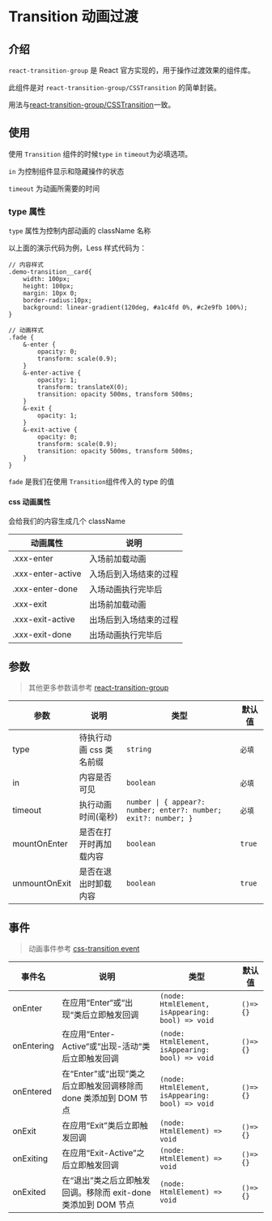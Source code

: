 # Transition 动画过渡

<code hidden src="./demos/demo.tsx" ></code>

## 介绍

`react-transition-group` 是 React 官方实现的，用于操作过渡效果的组件库。

此组件是对 `react-transition-group/CSSTransition` 的简单封装。

用法与[react-transition-group/CSSTransition](https://reactcommunity.org/react-transition-group/css-transition)一致。

## 使用

使用 `Transition` 组件的时候`type` `in` `timeout`为必填选项。

`in` 为控制组件显示和隐藏操作的状态

`timeout` 为动画所需要的时间

<code src="./demos/demo-base.tsx" ></code>

### type 属性

`type` 属性为控制内部动画的 className 名称

以上面的演示代码为例，Less 样式代码为：

```less
// 内容样式
.demo-transition__card{
    width: 100px;
    height: 100px;
    margin: 10px 0;
    border-radius:10px;
    background: linear-gradient(120deg, #a1c4fd 0%, #c2e9fb 100%);
}

// 动画样式
.fade {
    &-enter {
        opacity: 0;
        transform: scale(0.9);
    }
    &-enter-active {
        opacity: 1;
        transform: translateX(0);
        transition: opacity 500ms, transform 500ms;
    }
    &-exit {
        opacity: 1;
    }
    &-exit-active {
        opacity: 0;
        transform: scale(0.9);
        transition: opacity 500ms, transform 500ms;
    }
}
```

`fade` 是我们在使用 `Transition`组件传入的 type 的值

#### css 动画属性

会给我们的内容生成几个 className

| 动画属性          | 说明                   |
| ----------------- | ---------------------- |
| .xxx-enter        | 入场前加载动画         |
| .xxx-enter-active | 入场后到入场结束的过程 |
| .xxx-enter-done   | 入场动画执行完毕后     |
| .xxx-exit         | 出场前加载动画         |
| .xxx-exit-active  | 出场后到入场结束的过程 |
| .xxx-exit-done    | 出场动画执行完毕后     |

## 参数

> 其他更多参数请参考 [react-transition-group](https://reactcommunity.org/react-transition-group/transition)

| 参数          | 说明                    | 类型                                                            | 默认值 |
| ------------- | ----------------------- | --------------------------------------------------------------- | ------ |
| type          | 待执行动画 css 类名前缀 | `string`                                                        | `必填` |
| in            | 内容是否可见            | `boolean`                                                       | `必填` |
| timeout       | 执行动画时间(毫秒)      | `number \| { appear?: number; enter?: number; exit?: number; }` | `必填` |
| mountOnEnter  | 是否在打开时再加载内容  | `boolean`                                                       | `true` |
| unmountOnExit | 是否在退出时卸载内容    | `boolean`                                                       | `true` |

## 事件

> 动画事件参考 [css-transition event](https://reactcommunity.org/react-transition-group/css-transition#CSSTransition-prop-onEnter)

| 事件名     | 说明                                                             | 类型                                             | 默认值   |
| ---------- | ---------------------------------------------------------------- | ------------------------------------------------ | -------- |
| onEnter    | 在应用“Enter“或“出现“类后立即触发回调                            | `(node: HtmlElement, isAppearing: bool) => void` | `()=>{}` |
| onEntering | 在应用“Enter-Active“或“出现-活动“类后立即触发回调                | `(node: HtmlElement, isAppearing: bool) => void` | `()=>{}` |
| onEntered  | 在“Enter”或“出现”类之后立即触发回调移除而 done 类添加到 DOM 节点 | `(node: HtmlElement, isAppearing: bool) => void` | `()=>{}` |
| onExit     | 在应用“Exit”类后立即触发回调                                     | `(node: HtmlElement) => void`                    | `()=>{}` |
| onExiting  | 在应用“Exit-Active”之后立即触发回调                              | `(node: HtmlElement) => void`                    | `()=>{}` |
| onExited   | 在“退出”类之后立即触发回调。移除而 exit-done 类添加到 DOM 节点   | `(node: HtmlElement) => void`                    | `()=>{}` |
